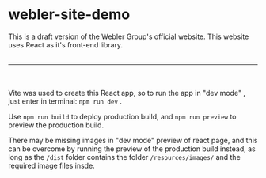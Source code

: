 # webler-site-demo <br />
This is a draft version of the Webler Group's official website. This website uses React as it's front-end library.<br />
<br />
<hr/><br />
<br />
Vite was used to create this React app, so to run the app in "dev mode" , just enter in terminal: <code>npm run dev</code> . <br />

Use <code>npm run build</code> to deploy production build, and <code>npm run preview</code> to preview the production build. <br />

There may be missing images in "dev mode" preview of react page, and this can be overcome by running the preview of the production build instead, as long as the <code>/dist</code> folder contains the folder <code>/resources/images/</code> and the required image files insde.
